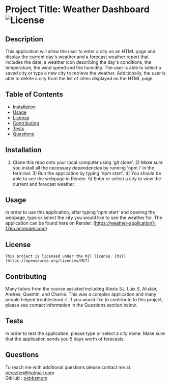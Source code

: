 # Project Title: Weather Dashboard ![License](https://img.shields.io/badge/License-MIT-yellow.svg)
## Description 
This application will allow the user to enter a city on an HTML page and display the current day's weather and a forecast weather report that includes the date, a weather icon describing the day's conditions, the temperature, the wind speed and the humidity.  The user is able to select a saved city or type a new city to retrieve the weather.  Additionally, the user is able to delete a city from the list of cities displayed on the HTML page.
## Table of Contents
* [Installation](#installation)
* [Usage](#usage)
* [License](#license)
* [Contributing](#contributing)
* [Tests](#tests)
* [Questions](#questions)
## Installation
1) Clone this repo onto your local computer using 'git clone'. 2) Make sure you install all the necessary dependencies by running 'npm i' in the terminal. 3) Run the application by typing 'npm start'. 4) You should  be able to see the webpage in Render. 5)  Enter or select a city to view the current and forecast weather.
## Usage
In order to use this application, after typing 'npm start' and opening the webpage, type or select the city you would like to see the weather for. The application can be found here on Render: (https://weather-application1-176o.onrender.com)
## License
    This project is licensed under the MIT license. [MIT](https://opensource.org/licenses/MIT)
## Contributing
Many tutors from the course assisted including Alexis SJ, Luis S, Alistair, Andrea, Quentin, and Charlie.  This was a complex application and many people helped troubleshoot it.  If you would like to contribute to this project, please see contact information in the Questions section below.
## Tests
In order to test the application, please type or select a city name.  Make sure that the application sends you 5 days worth of forecasts.
## Questions
To reach me with additional questions please contact me at:
perezteri@hotmail.com  
GitHub : [pebbsmom](https://github.com/pebbsmom)
